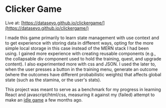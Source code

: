 # Clicker Game

Live at: [https://dataseyo.github.io/clickergame/](https://dataseyo.github.io/clickergame/)

I made this game primarily to learn state management with use context and to get experience with storing data in different ways, opting for the more simple local storage in this case instead of the MERN stack I had been using. I gained more experience with creating reusable components (e.g., the collapsable div component used to hold the training, quest, and upgrade content). I also experimented more with css and JSON. I used the later to, when the user presses a button in the training menu, generate an outcome (where the outcomes have different probabilistic weights) that affects global state (such as the stamina, or the user's stats). 

This project was meant to serve as a benchmark for my progress in learning React and javascript/html/css, measuring it against my (failed) attempt to make an [idle game](https://github.com/dataseyo/idlegame) a few months ago. 